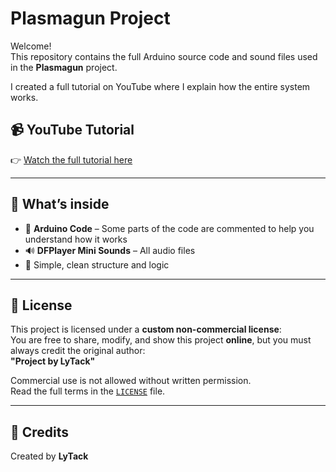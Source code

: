 # Plasmagun Project

Welcome!  
This repository contains the full Arduino source code and sound files used in the **Plasmagun** project.

I created a full tutorial on YouTube where I explain how the entire system works.

## 📹 YouTube Tutorial

👉 [Watch the full tutorial here](https://www.youtube.com/)  


---

## 📁 What’s inside

- 🔌 **Arduino Code** – Some parts of the code are commented to help you understand how it works
- 🔊 **DFPlayer Mini Sounds** – All audio files
- 🧠 Simple, clean structure and logic



---

## 📜 License

This project is licensed under a **custom non-commercial license**:  
You are free to share, modify, and show this project **online**, but you must always credit the original author:  
**"Project by LyTack"**

Commercial use is not allowed without written permission.  
Read the full terms in the [`LICENSE`](./LICENSE) file.

---

## 🤝 Credits

Created by **LyTack**  
